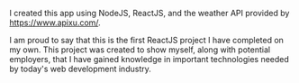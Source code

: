 I created this app using NodeJS, ReactJS, and the weather API provided by https://www.apixu.com/.

I am proud to say that this is the first ReactJS project I have completed on my own. This project was created to show myself, along with potential employers, that I have gained knowledge in important technologies needed by today's web development industry.
